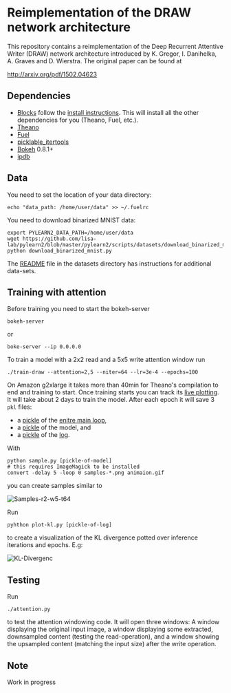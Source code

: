 
Reimplementation of the DRAW network architecture
=================================================

This repository contains a reimplementation of the Deep Recurrent Attentive
Writer (DRAW) network architecture introduced by K. Gregor, I. Danihelka,
A. Graves and D. Wierstra. The original paper can be found at

  http://arxiv.org/pdf/1502.04623


Dependencies
------------
 * [Blocks](https://github.com/bartvm/blocks) follow
the [install instructions](http://blocks.readthedocs.org/en/latest/setup.html).
This will install all the other dependencies for you (Theano, Fuel, etc.).
 * [Theano](https://github.com/theano/Theano)
 * [Fuel](https://github.com/bartvm/fuel)
 * [picklable_itertools](https://github.com/dwf/picklable_itertools)
 * [Bokeh](http://bokeh.pydata.org/en/latest/docs/installation.html) 0.8.1+
 * [ipdb](https://pypi.python.org/pypi/ipdb)

Data
----
You need to set the location of your data directory:

    echo "data_path: /home/user/data" >> ~/.fuelrc

You need to download binarized MNIST data:

    export PYLEARN2_DATA_PATH=/home/user/data
    wget https://github.com/lisa-lab/pylearn2/blob/master/pylearn2/scripts/datasets/download_binarized_mnist.py
    python download_binarized_mnist.py
    
The [README](./tree/master/datasets) file in the datasets directory has instructions for additional data-sets.

Training with attention
-----------------------
Before training you need to start the bokeh-server

    bokeh-server
or

    boke-server --ip 0.0.0.0

To train a model with a 2x2 read and a 5x5 write attention window run

    ./train-draw --attention=2,5 --niter=64 --lr=3e-4 --epochs=100 

On Amazon g2xlarge it takes more than 40min for Theano's compilation to end and training to start. Once training starts you can track its
[live plotting](http://blocks.readthedocs.org/en/latest/plotting.html).
It will take about 2 days to train the model. After each epoch it will save 3 `pkl` files:
 * a [pickle](https://s3.amazonaws.com/udidraw/mnist-r2-w5-t64-enc256-dec256-z100-lr34.pkl)
of the [enitre main loop](http://blocks.readthedocs.org/en/latest/api/main_loop.html#blocks.main_loop.MainLoop),
 * a [pickle](https://s3.amazonaws.com/udidraw/mnist-r2-w5-t64-enc256-dec256-z100-lr34_log_model.pkl) of the model,
and 
 * a [pickle](https://s3.amazonaws.com/udidraw/mnist-r2-w5-t64-enc256-dec256-z100-lr34_log.pkl)
of the [log](http://blocks.readthedocs.org/en/latest/api/log.html#blocks.log.TrainingLog).

With

    python sample.py [pickle-of-model]
    # this requires ImageMagick to be installed
    convert -delay 5 -loop 0 samples-*.png animaion.gif
you can create samples similar to 

 ![Samples-r2-w5-t64](doc/mnist-r2-w5-t64-enc256-dec256-z100-lr34.gif)

Run 
    
    pyhthon plot-kl.py [pickle-of-log]

to create a visualization of the KL divergence potted over inference iterations and epochs. E.g:

 ![KL-Divergenc](doc/kl_divergence.png)


Testing
-------

Run 

    ./attention.py

to test the attention windowing code. It will open three windows: A window 
displaying the original input image, a window displaying some extracted,
downsampled content (testing the read-operation), and a window showing the
upsampled content (matching the input size) after the write operation.

Note
----
Work in progress
